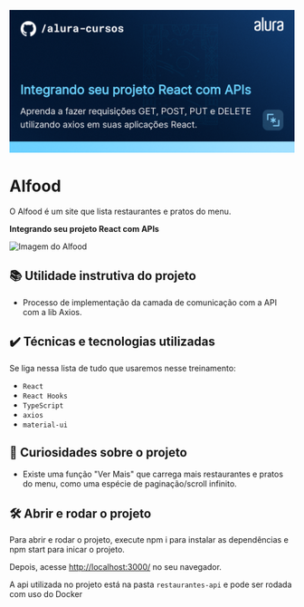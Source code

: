 ![Integrando seu projeto React com APIs](thumbnail.png)

# Alfood

O Alfood é um site que lista restaurantes e pratos do menu. 

**Integrando seu projeto React com APIs**

<img src="screencapture.png" alt="Imagem do Alfood" width="50%">


## 📚 Utilidade instrutiva do projeto

- Processo de implementação da camada de comunicação com a API com a lib Axios.

## ✔️ Técnicas e tecnologias utilizadas

Se liga nessa lista de tudo que usaremos nesse treinamento:

- `React`
- `React Hooks`
- `TypeScript`
- `axios`
- `material-ui`

## 🔬 Curiosidades sobre o projeto

- Existe uma função "Ver Mais" que carrega mais restaurantes e pratos do menu, como uma espécie de paginação/scroll infinito.

## 🛠️ Abrir e rodar o projeto

Para abrir e rodar o projeto, execute npm i para instalar as dependências e npm start para inicar o projeto.

Depois, acesse <a href="http://localhost:3000/">http://localhost:3000/</a> no seu navegador.

A api utilizada no projeto está na pasta `restaurantes-api` e pode ser rodada com uso do Docker